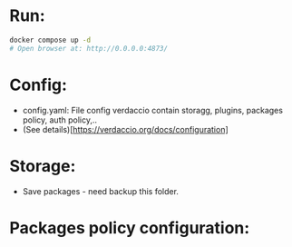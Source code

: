 # Run:
```bash
docker compose up -d
# Open browser at: http://0.0.0.0:4873/
```

# Config:
- config.yaml: File config verdaccio contain storagg, plugins, packages policy, auth policy,..
- (See details)[https://verdaccio.org/docs/configuration]

# Storage: 
- Save packages - need backup this folder.

# Packages policy configuration:
